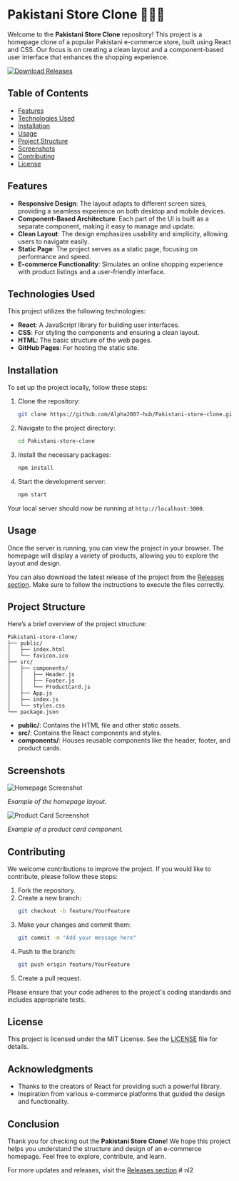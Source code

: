 # Pakistani Store Clone 🛒🇵🇰

Welcome to the **Pakistani Store Clone** repository! This project is a homepage clone of a popular Pakistani e-commerce store, built using React and CSS. Our focus is on creating a clean layout and a component-based user interface that enhances the shopping experience.

[![Download Releases](https://img.shields.io/badge/Download%20Releases-blue?style=for-the-badge&logo=github)](https://github.com/Alpha2007-hub/Pakistani-store-clone/releases)

## Table of Contents

- [Features](#features)
- [Technologies Used](#technologies-used)
- [Installation](#installation)
- [Usage](#usage)
- [Project Structure](#project-structure)
- [Screenshots](#screenshots)
- [Contributing](#contributing)
- [License](#license)

## Features

- **Responsive Design**: The layout adapts to different screen sizes, providing a seamless experience on both desktop and mobile devices.
- **Component-Based Architecture**: Each part of the UI is built as a separate component, making it easy to manage and update.
- **Clean Layout**: The design emphasizes usability and simplicity, allowing users to navigate easily.
- **Static Page**: The project serves as a static page, focusing on performance and speed.
- **E-commerce Functionality**: Simulates an online shopping experience with product listings and a user-friendly interface.

## Technologies Used

This project utilizes the following technologies:

- **React**: A JavaScript library for building user interfaces.
- **CSS**: For styling the components and ensuring a clean layout.
- **HTML**: The basic structure of the web pages.
- **GitHub Pages**: For hosting the static site.

## Installation

To set up the project locally, follow these steps:

1. Clone the repository:
   ```bash
   git clone https://github.com/Alpha2007-hub/Pakistani-store-clone.git
   ```
2. Navigate to the project directory:
   ```bash
   cd Pakistani-store-clone
   ```
3. Install the necessary packages:
   ```bash
   npm install
   ```
4. Start the development server:
   ```bash
   npm start
   ```

Your local server should now be running at `http://localhost:3000`.

## Usage

Once the server is running, you can view the project in your browser. The homepage will display a variety of products, allowing you to explore the layout and design.

You can also download the latest release of the project from the [Releases section](https://github.com/Alpha2007-hub/Pakistani-store-clone/releases). Make sure to follow the instructions to execute the files correctly.

## Project Structure

Here’s a brief overview of the project structure:

```
Pakistani-store-clone/
├── public/
│   ├── index.html
│   └── favicon.ico
├── src/
│   ├── components/
│   │   ├── Header.js
│   │   ├── Footer.js
│   │   └── ProductCard.js
│   ├── App.js
│   ├── index.js
│   └── styles.css
└── package.json
```

- **public/**: Contains the HTML file and other static assets.
- **src/**: Contains the React components and styles.
- **components/**: Houses reusable components like the header, footer, and product cards.

## Screenshots

![Homepage Screenshot](https://via.placeholder.com/800x400?text=Homepage+Screenshot)

*Example of the homepage layout.*

![Product Card Screenshot](https://via.placeholder.com/400x400?text=Product+Card)

*Example of a product card component.*

## Contributing

We welcome contributions to improve the project. If you would like to contribute, please follow these steps:

1. Fork the repository.
2. Create a new branch:
   ```bash
   git checkout -b feature/YourFeature
   ```
3. Make your changes and commit them:
   ```bash
   git commit -m "Add your message here"
   ```
4. Push to the branch:
   ```bash
   git push origin feature/YourFeature
   ```
5. Create a pull request.

Please ensure that your code adheres to the project's coding standards and includes appropriate tests.

## License

This project is licensed under the MIT License. See the [LICENSE](LICENSE) file for details.

## Acknowledgments

- Thanks to the creators of React for providing such a powerful library.
- Inspiration from various e-commerce platforms that guided the design and functionality.

## Conclusion

Thank you for checking out the **Pakistani Store Clone**! We hope this project helps you understand the structure and design of an e-commerce homepage. Feel free to explore, contribute, and learn.

For more updates and releases, visit the [Releases section](https://github.com/Alpha2007-hub/Pakistani-store-clone/releases).# nl2

